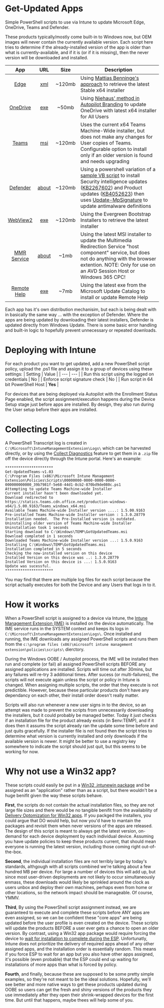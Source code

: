 # Get-Updated Apps
Simple PowerShell scripts to use via Intune to update Microsoft Edge, OneDrive, Teams and Defender.

These products typically/mostly come built-in to Windows now, but OEM images will never contain the currently available version. Each script here tries to determine if the already-installed version of the app is older than what is currently-available, and if it is (or if it is missing), then the never version will be downloaded and installed.

| App | URL | Size | Description |
|:---:|:---:|:---:| --- |
| [Edge](https://www.microsoft.com/en-us/edge/business/download) | [xml](https://edgeupdates.microsoft.com/api/products?view=enterprise) | ~120mb | Using [Mattias Benninge's approach](https://www.deploymentresearch.com/using-powershell-to-download-edge-chromium-for-business/) to retrieve the latest Stable x64 installer |
| [OneDrive](https://www.microsoft.com/en-us/microsoft-365/onedrive/download) | [exe](https://go.microsoft.com/fwlink/?linkid=844652) | ~50mb | Using [Niehaus' method in Autopilot Branding](https://github.com/mtniehaus/AutopilotBranding) to update OneDrive with latest x64 installer for All Users |
| [Teams](https://docs.microsoft.com/en-us/MicrosoftTeams/msi-deployment) | [msi](https://teams.microsoft.com/downloads/desktopurl?env=production&plat=windows&arch=x64&managedInstaller=true&download=true) | ~120mb | Uses the current x64 Teams Machine-Wide installer, but does not make any changes for User copies of Teams.  Configurable option to install only if an older version is found and needs upgrading |
| [Defender](https://docs.microsoft.com/en-us/microsoft-365/security/defender-endpoint/manage-updates-baselines-microsoft-defender-antivirus) | [about](https://devblogs.microsoft.com/scripting/use-powershell-to-update-windows-defender-signatures/) | ~120mb | Using a powershell variation of a [sample VB script](https://docs.microsoft.com/en-us/previous-versions/windows/desktop/aa387102(v=vs.85)) to install Security intelligence updates ([KB2267602](https://www.microsoft.com/en-us/wdsi/defenderupdates)) and Product updates ([KB4052623](https://support.microsoft.com/help/4052623/update-for-windows-defender-antimalware-platform)) then uses [Update-MpSignature](https://docs.microsoft.com/en-us/powershell/module/defender/update-mpsignature) to update antimalware definitions |
| [WebView2](https://developer.microsoft.com/en-us/microsoft-edge/webview2/) | [exe](https://learn.microsoft.com/en-us/microsoft-edge/webview2/concepts/distribution#deploying-the-evergreen-webview2-runtime) | ~120mb | Using the Evergreen Bootstrap Installers to retrieve the latest installer |
| [MMR Service](https://learn.microsoft.com/en-us/azure/virtual-desktop/multimedia-redirection) | [about](https://learn.microsoft.com/en-us/azure/virtual-desktop/multimedia-redirection-intro) | ~1mb | Using the latest MSI installer to update the Multimedia Redirection Service "host component" service, but does not do anything with the browser extention. NOTE: Only for use on an AVD Session Host or Windows 365 CPC! |
| [Remote Help](https://learn.microsoft.com/en-us/mem/intune/fundamentals/remote-help-windows) | [exe](https://www.catalog.update.microsoft.com/Search.aspx?q=remote%20help) | ~7mb | Using the latest exe from the Microsoft Update Catalog to install or update Remote Help |

Each app has it's own distribution mechanisim, but each is being dealt with in basically the same way ... with the exception of Defender.  Where the apps are being updated by downloading their latest installers, Defender is updated directly from Windows Update.  There is some basic error handling and built-in logic to hopefully prevent unnecessary or repeated downloads.

# Deploying with Intune
For each product you want to get updated, add a new PowerShell script policy, upload the .ps1 file and assign it to a group of devices using these settings:
| Setting | Value |
| --- | --- |
| Run this script using the logged on credentials | No |
| Enforce script signature check | No |
| Run script in 64 bit PowerShell Host | **Yes** |

For devices that are being deployed via Autopilot with the Enrollment Status Page enabled, the script assignment/execution happens during the Device Setup stage just before apps are installed.  By design, they also run during the User setup before their apps are installed.

# Collecting Logs
A PowerShell Transcript log is created in `C:\Microsoft\IntuneManagementExtension\Logs\` which can be harvested directly, or by using the [Collect Diagnostics](https://docs.microsoft.com/en-us/mem/intune/remote-actions/collect-diagnostics) feature to get them in a `.zip` file off the device directly through the Intune portal.  Here's an example:

```
**********************
Get-UpdatedTeams-v1.03
C:\Program Files (x86)\Microsoft Intune Management Extension\Policies\Scripts\00000000-0000-0000-0000-000000000000_39b7981f-5e68-44d1-8cb2-870bd9de080c.ps1
Attempting to update Teams Machine-wide Installer
Current installer hasn't been downloaded yet.
Download redirected to https://statics.teams.cdn.office.net/production-windows-x64/1.5.00.9163/Teams_windows_x64.msi
Available Teams Machine-wide Installer version ....: 1.5.00.9163
Pre-installed Teams Machine-wide Installer version : 1.3.0.28779
Installation needed.  The Pre-Installed version is outdated.
Uninstalling older version of Teams Machine-wide Installer
Uninstallation took 1 seconds
Starting download to C:\Windows\TEMP\GotUpdatedTeams.msi
Download completed in 1 seconds
Downloaded Teams Machine-wide Installer version ...: 1.5.0.9163
Installing C:\Windows\TEMP\GotUpdatedTeams.msi
Installation completed in 5 seconds
Checking the now-installed version on this device
Installed Version on this device was ..: 1.3.0.28779
Installed Version on this device is ...: 1.5.0.9163
Update was sucessful.
**********************
```

You may find that there are multiple log files for each script because the script actually executes for both the Device and any Users that logs in to it.

# How it works
When a PowerShell script is assigned to a device via Intune, the [Intune Management Extension (IME)](https://docs.microsoft.com/en-us/mem/intune/apps/intune-management-extension) is installed on the device automatically.  The IME service runs in the SYSTEM context and keeps its logs in `C:\Microsoft\IntuneManagementExtension\Logs\`.  Once installed and running, the IME downloads any assigned PowerShell scripts and runs them from the `c:\program files (x86)\microsoft intune management extension\policies\scripts\` dierctory.

During the Windows OOBE / Autopilot process, the IME will be installed then run and complete (or fail) all assigned PowerShell scripts BEFORE any assigned applications are installed.  Scripts will time out after 30mins, but any failures will re-try 3 additional times.  After sucess (or multi-failures), the scripts will not execute again unless the script or policy in Intune is changed.  When assigning multiple scripts, the order that they execute is not predictible. However, because these particular products don't have any dependancy on each other, their install order doesn't really matter.

Scripts will also run whenever a new user signs in to the device, so an attempt was made to prevent the scripts from unnecessarily downloading the installers, but it could probably be managed better.  Today it just checks if an installation file for the product already exists (in $env:TEMP), and if it does then it assums the script already ran the update some time before and just quits gracefully. If the installer file is not found then the script tries to determine what version is currently installed and only downloads if the available version is newer.  It might be better to use a registry key somewhere to indicate the script should just quit, but this seems to be working for now.

# Why not use a Win32 app?
These scripts could easily be put in a [Win32 .intunewin package](https://docs.microsoft.com/en-us/mem/intune/apps/apps-win32-prepare) and be assigned as an "application" rather than as a script, but there wouldn't be a huge benifit given the way these scripts behave.

**First**, the scripts do not contain the actual installation files, so they are not large file sizes and there would be no tangible benifit from the availability of [Delivery Optomization for Win32 apps](https://docs.microsoft.com/en-us/windows/deployment/do/waas-delivery-optimization#windows-client).  If you packged the installers, you could argue that DO would help, but now you'd have to mantain the packages and revisit them when never versions of the apps are released.  The design of this script is meant to always get the latest version, on-demand for each device deployment by each individual device.  Assuming you have update policies to keep these products current, that should mean everyone is running the latest version, including those coming right out-of-the-box.

**Second**, the individual installation files are not terribly large by today's standards, althgough with all scripts combined we're talking about a few hundred MB per device.  For large a number of devices this will add up, but since most user-driven deployments are not likely to occur simultaneously enmass, these downloads would likely be sprinkled around the clock as users unbox and deploy their own machines, perhaps even from home or other locations, so the network impact should be manageable.  Of course, YMMV.

**Third**, By using the PowerShell script assignment instead, we are guaranteed to execute and complete these scripts before ANY apps are even assigned, so we can be confident these "core apps" are being updated before the user profile is even created on the device.  These scripts will update the products BEFORE a user ever gets a chance to open an older version.  By contrast, using a Win32 app package would require forcing the device to [wait for installation to complete during the ESP](https://docs.microsoft.com/en-us/mem/intune/enrollment/windows-enrollment-status#block-access-to-a-device-until-a-specific-application-is-installed).  Unfortunatly, Intune does not prioritize the delivery of required apps ahead of any other assigned apps, and the installation order is essentially random.  This means if you force ESP to wait for an app but you also have other apps assigned, it's possible (even probable) that the ESP could end up waiting for installations of more apps than what is forced by policy.

**Fourth**, and finally, because these are supposed to be some pretty simple examples, so they're not meant to be the ideal solutions. Hopefully, we'll see better and more native ways to get these products updated during OOBE so users can get the fresh and shiny versions of the products they use immediately after they open their shrink-wrapped devices for the first time.  But until that happens, maybe thees will help some of you.
